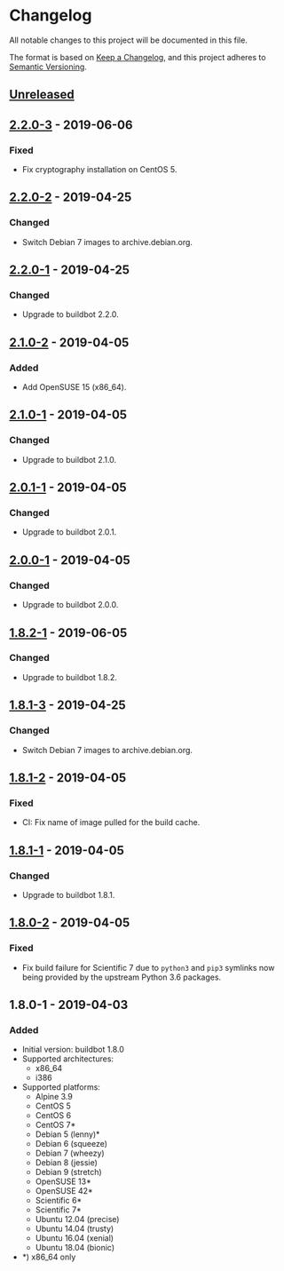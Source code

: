 # Changelog
All notable changes to this project will be documented in this file.

The format is based on [Keep a Changelog](https://keepachangelog.com/en/1.0.0/),
and this project adheres to [Semantic Versioning](https://semver.org/spec/v2.0.0.html).

## [Unreleased]

## [2.2.0-3] - 2019-06-06
### Fixed
- Fix cryptography installation on CentOS 5.

## [2.2.0-2] - 2019-04-25
### Changed
- Switch Debian 7 images to archive.debian.org.

## [2.2.0-1] - 2019-04-25
### Changed
- Upgrade to buildbot 2.2.0.

## [2.1.0-2] - 2019-04-05
### Added
- Add OpenSUSE 15 (x86_64).

## [2.1.0-1] - 2019-04-05
### Changed
- Upgrade to buildbot 2.1.0.

## [2.0.1-1] - 2019-04-05
### Changed
- Upgrade to buildbot 2.0.1.

## [2.0.0-1] - 2019-04-05
### Changed
- Upgrade to buildbot 2.0.0.

## [1.8.2-1] - 2019-06-05
### Changed
- Upgrade to buildbot 1.8.2.

## [1.8.1-3] - 2019-04-25
### Changed
- Switch Debian 7 images to archive.debian.org.

## [1.8.1-2] - 2019-04-05
### Fixed
- CI: Fix name of image pulled for the build cache.

## [1.8.1-1] - 2019-04-05
### Changed
- Upgrade to buildbot 1.8.1.

## [1.8.0-2] - 2019-04-05
### Fixed
- Fix build failure for Scientific 7 due to `python3` and `pip3`
  symlinks now being provided by the upstream Python 3.6 packages.

## 1.8.0-1 - 2019-04-03
### Added
- Initial version: buildbot 1.8.0
- Supported architectures:
  - x86_64
  - i386
- Supported platforms:
  - Alpine 3.9
  - CentOS 5
  - CentOS 6
  - CentOS 7\*
  - Debian 5 (lenny)\*
  - Debian 6 (squeeze)
  - Debian 7 (wheezy)
  - Debian 8 (jessie)
  - Debian 9 (stretch)
  - OpenSUSE 13\*
  - OpenSUSE 42\*
  - Scientific 6\*
  - Scientific 7\*
  - Ubuntu 12.04 (precise)
  - Ubuntu 14.04 (trusty)
  - Ubuntu 16.04 (xenial)
  - Ubuntu 18.04 (bionic)
- \*) x86_64 only

[Unreleased]: https://github.com/cjolowicz/docker-buildbot-worker/compare/2.2.0-3...HEAD
[2.2.0-3]: https://github.com/cjolowicz/docker-buildbot-worker/compare/2.2.0-2...2.2.0-3
[2.2.0-2]: https://github.com/cjolowicz/docker-buildbot-worker/compare/2.2.0-1...2.2.0-2
[2.2.0-1]: https://github.com/cjolowicz/docker-buildbot-worker/compare/2.1.0-2...2.2.0-1
[2.1.0-2]: https://github.com/cjolowicz/docker-buildbot-worker/compare/2.1.0-1...2.1.0-2
[2.1.0-1]: https://github.com/cjolowicz/docker-buildbot-worker/compare/2.0.1-1...2.1.0-1
[2.0.1-1]: https://github.com/cjolowicz/docker-buildbot-worker/compare/2.0.0-1...2.0.1-1
[2.0.0-1]: https://github.com/cjolowicz/docker-buildbot-worker/compare/v1.8.1-3...2.0.0-1
[1.8.2-1]: https://github.com/cjolowicz/docker-buildbot-worker/compare/v1.8.1-3...v1.8.2-1
[1.8.1-3]: https://github.com/cjolowicz/docker-buildbot-worker/compare/v1.8.1-2...v1.8.1-3
[1.8.1-2]: https://github.com/cjolowicz/docker-buildbot-worker/compare/v1.8.1-1...v1.8.1-2
[1.8.1-1]: https://github.com/cjolowicz/docker-buildbot-worker/compare/v1.8.0-2...v1.8.1-1
[1.8.0-2]: https://github.com/cjolowicz/docker-buildbot-worker/compare/v1.8.0-1...v1.8.0-2
